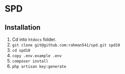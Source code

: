 # SPD
## Installation
1. Cd into `htdocs` folder.
2. `git clone git@github.com:rahman541/spd.git spd10`
3. `cd spd10`
4. `copy .env.example .env`
5. `composer install`
5. `php artisan key:generate`
